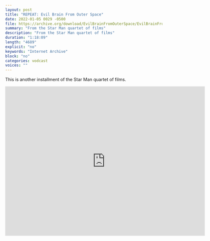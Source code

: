 ```yaml
---
layout: post
title: "REPEAT: Evil Brain From Outer Space"
date: 2022-01-05 0029 -0500
file: https://archive.org/download/EvilBrainFromOuterSpace/EvilBrainFromOuterSpace_512kb.mp4
summary: "From the Star Man quartet of films"
description: "From the Star Man quartet of films"
duration: "1:18:09"
length: "4689"
explicit: "no" 
keywords: "Internet Archive"
block: "no" 
categories: vodcast
voices: ""
---
```


This is another installment of the Star Man quartet of films.

<iframe src="https://archive.org/embed/EvilBrainFromOuterSpace" width="640" height="480" frameborder="0" webkitallowfullscreen="true" mozallowfullscreen="true" allowfullscreen></iframe>
